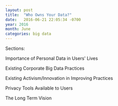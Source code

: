 ```yaml
---
layout: post
title:  "Who Owns Your Data?"
date:   2016-06-21 22:05:34 -0700
year: 2016
month: June
categories: big data
---
```

Sections:

Importance of Personal Data in Users' Lives

Existing Corporate Big Data Practices

Existing Activism/Innovation in Improving Practices

Privacy Tools Available to Users

The Long Term Vision
